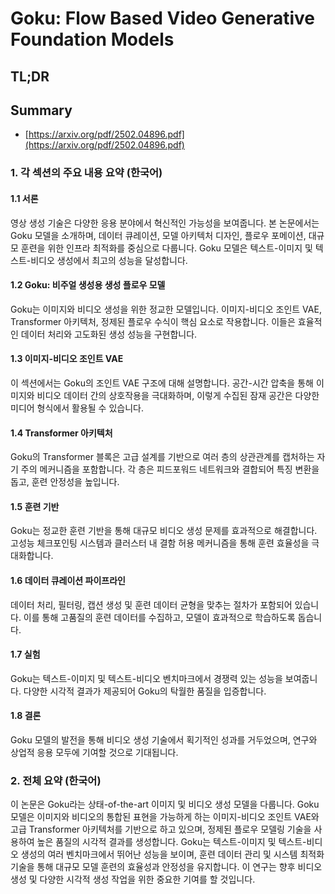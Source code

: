 # Goku: Flow Based Video Generative Foundation Models
## TL;DR
## Summary
- [https://arxiv.org/pdf/2502.04896.pdf](https://arxiv.org/pdf/2502.04896.pdf)

### 1. 각 섹션의 주요 내용 요약 (한국어)

#### 1.1 서론
영상 생성 기술은 다양한 응용 분야에서 혁신적인 가능성을 보여줍니다. 본 논문에서는 Goku 모델을 소개하며, 데이터 큐레이션, 모델 아키텍처 디자인, 플로우 포메이션, 대규모 훈련을 위한 인프라 최적화를 중심으로 다룹니다. Goku 모델은 텍스트-이미지 및 텍스트-비디오 생성에서 최고의 성능을 달성합니다.

#### 1.2 Goku: 비주얼 생성용 생성 플로우 모델
Goku는 이미지와 비디오 생성을 위한 정교한 모델입니다. 이미지-비디오 조인트 VAE, Transformer 아키텍처, 정제된 플로우 수식이 핵심 요소로 작용합니다. 이들은 효율적인 데이터 처리와 고도화된 생성 성능을 구현합니다.

#### 1.3 이미지-비디오 조인트 VAE
이 섹션에서는 Goku의 조인트 VAE 구조에 대해 설명합니다. 공간-시간 압축을 통해 이미지와 비디오 데이터 간의 상호작용을 극대화하며, 이렇게 수집된 잠재 공간은 다양한 미디어 형식에서 활용될 수 있습니다.

#### 1.4 Transformer 아키텍처
Goku의 Transformer 블록은 고급 설계를 기반으로 여러 층의 상관관계를 캡처하는 자기 주의 메커니즘을 포함합니다. 각 층은 피드포워드 네트워크와 결합되어 특징 변환을 돕고, 훈련 안정성을 높입니다.

#### 1.5 훈련 기반
Goku는 정교한 훈련 기반을 통해 대규모 비디오 생성 문제를 효과적으로 해결합니다. 고성능 체크포인팅 시스템과 클러스터 내 결함 허용 메커니즘을 통해 훈련 효율성을 극대화합니다.

#### 1.6 데이터 큐레이션 파이프라인
데이터 처리, 필터링, 캡션 생성 및 훈련 데이터 균형을 맞추는 절차가 포함되어 있습니다. 이를 통해 고품질의 훈련 데이터를 수집하고, 모델이 효과적으로 학습하도록 돕습니다.

#### 1.7 실험 
Goku는 텍스트-이미지 및 텍스트-비디오 벤치마크에서 경쟁력 있는 성능을 보여줍니다. 다양한 시각적 결과가 제공되어 Goku의 탁월한 품질을 입증합니다.

#### 1.8 결론
Goku 모델의 발전을 통해 비디오 생성 기술에서 획기적인 성과를 거두었으며, 연구와 상업적 응용 모두에 기여할 것으로 기대됩니다.

### 2. 전체 요약 (한국어)

이 논문은 Goku라는 상태-of-the-art 이미지 및 비디오 생성 모델을 다룹니다. Goku 모델은 이미지와 비디오의 통합된 표현을 가능하게 하는 이미지-비디오 조인트 VAE와 고급 Transformer 아키텍처를 기반으로 하고 있으며, 정제된 플로우 모델링 기술을 사용하여 높은 품질의 시각적 결과를 생성합니다. Goku는 텍스트-이미지 및 텍스트-비디오 생성의 여러 벤치마크에서 뛰어난 성능을 보이며, 훈련 데이터 관리 및 시스템 최적화 기술을 통해 대규모 모델 훈련의 효율성과 안정성을 유지합니다. 이 연구는 향후 비디오 생성 및 다양한 시각적 생성 작업을 위한 중요한 기여를 할 것입니다.